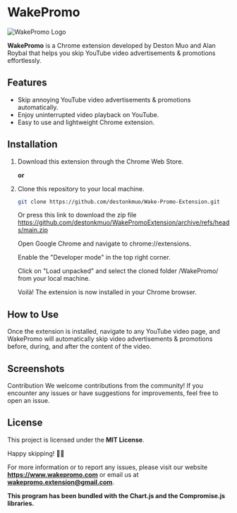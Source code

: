 # WakePromo

![WakePromo Logo](path/to/your/logo.png)

**WakePromo** is a Chrome extension developed by Deston Muo and Alan Roybal that helps you skip YouTube video advertisements & promotions effortlessly.

## Features

- Skip annoying YouTube video advertisements & promotions automatically.
- Enjoy uninterrupted video playback on YouTube.
- Easy to use and lightweight Chrome extension.

## Installation
1. Download this extension through the Chrome Web Store.

    **or**

2. Clone this repository to your local machine.
    ```bash
   git clone https://github.com/destonkmuo/Wake-Promo-Extension.git
   ```
   Or press this link to download the zip file https://github.com/destonkmuo/WakePromoExtension/archive/refs/heads/main.zip

    Open Google Chrome and navigate to chrome://extensions.

    Enable the "Developer mode" in the top right corner.

    Click on "Load unpacked" and select the cloned folder /WakePromo/ from your local machine.

    Voilà! The extension is now installed in your Chrome browser.

## How to Use
Once the extension is installed, navigate to any YouTube video page, and WakePromo will automatically skip video advertisements & promotions before, during, and after the content of the video.

## Screenshots

Contribution
We welcome contributions from the community! If you encounter any issues or have suggestions for improvements, feel free to open an issue.

## License
This project is licensed under the **MIT License**.

Happy skipping! 🚀🎉

For more information or to report any issues, please visit our website **https://www.wakepromo.com** or email us at **wakepromo.extension@gmail.com**.

**This program has been bundled with the Chart.js and the Compromise.js libraries.**